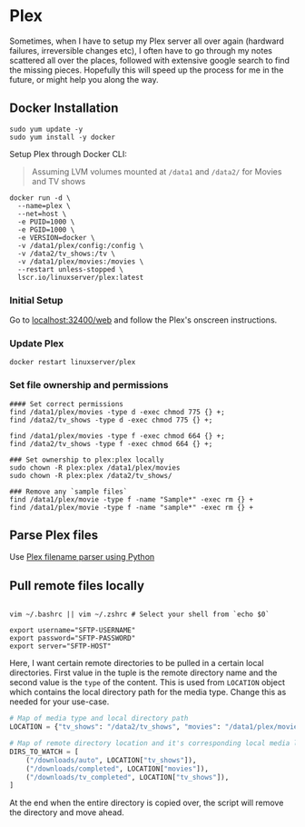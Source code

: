# Plex

Sometimes, when I have to setup my Plex server all over again (hardward failures, irreversible changes etc), I often have to go through my notes scattered all over the places, followed with extensive google search to find the missing pieces. Hopefully this will speed up the process for me in the future, or might help you along the way.

## Docker Installation

```shell
sudo yum update -y
sudo yum install -y docker
```

Setup Plex through Docker CLI:
> Assuming LVM volumes mounted at `/data1` and `/data2/` for Movies and TV shows

```shell
docker run -d \
  --name=plex \
  --net=host \
  -e PUID=1000 \
  -e PGID=1000 \
  -e VERSION=docker \
  -v /data1/plex/config:/config \
  -v /data2/tv_shows:/tv \
  -v /data1/plex/movies:/movies \
  --restart unless-stopped \
  lscr.io/linuxserver/plex:latest
```

### Initial Setup
Go to [localhost:32400/web](localhost:32400/web) and follow the Plex's onscreen instructions.


### Update Plex

```
docker restart linuxserver/plex
```

### Set file ownership and permissions
```shell
#### Set correct permissions
find /data1/plex/movies -type d -exec chmod 775 {} +;
find /data2/tv_shows -type d -exec chmod 775 {} +;

find /data1/plex/movies -type f -exec chmod 664 {} +;
find /data2/tv_shows -type f -exec chmod 664 {} +;

### Set ownership to plex:plex locally
sudo chown -R plex:plex /data1/plex/movies
sudo chown -R plex:plex /data2/tv_shows/

### Remove any `sample files`
find /data1/plex/movie -type f -name "Sample*" -exec rm {} +
find /data1/plex/movie -type f -name "sample*" -exec rm {} +
```

## Parse Plex files

Use [Plex filename parser using Python](https://github.com/shreyasgaonkar/Plex-filename-parser)


## Pull remote files locally
```shell

vim ~/.bashrc || vim ~/.zshrc # Select your shell from `echo $0`

export username="SFTP-USERNAME"
export password="SFTP-PASSWORD"
export server="SFTP-HOST"
```

Here, I want certain remote directories to be pulled in a certain local directories. First value in the tuple is the remote directory name and the second value is the `type` of the content. This is used from  `LOCATION` object which contains the local directory path for the media type. Change this as needed for your use-case.

```python
# Map of media type and local directory path
LOCATION = {"tv_shows": "/data2/tv_shows", "movies": "/data1/plex/movies"}

# Map of remote directory location and it's corresponding local media location
DIRS_TO_WATCH = [
    ("/downloads/auto", LOCATION["tv_shows"]),
    ("/downloads/completed", LOCATION["movies"]),
    ("/downloads/tv_completed", LOCATION["tv_shows"]),
]
```

At the end when the entire directory is copied over, the script will remove the directory and move ahead.